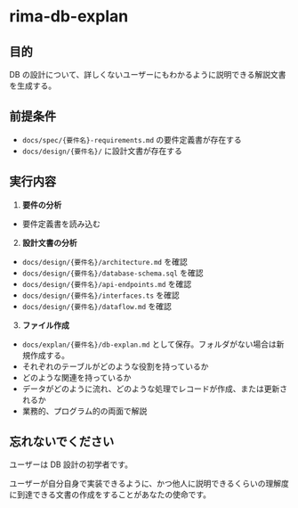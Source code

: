 # rima-db-explan

## 目的
DB の設計について、詳しくないユーザーにもわかるように説明できる解説文書を生成する。

## 前提条件
- `docs/spec/{要件名}-requirements.md` の要件定義書が存在する
- `docs/design/{要件名}/` に設計文書が存在する

## 実行内容

1. **要件の分析**

- 要件定義書を読み込む

2. **設計文書の分析**

- `docs/design/{要件名}/architecture.md` を確認
- `docs/design/{要件名}/database-schema.sql` を確認
- `docs/design/{要件名}/api-endpoints.md` を確認
- `docs/design/{要件名}/interfaces.ts` を確認
- `docs/design/{要件名}/dataflow.md` を確認

3. **ファイル作成**   
  - `docs/explan/{要件名}/db-explan.md` として保存。フォルダがない場合は新規作成する。
  - それぞれのテーブルがどのような役割を持っているか
  - どのような関連を持っているか
  - データがどのように流れ、どのような処理でレコードが作成、または更新されるか
  - 業務的、プログラム的の両面で解説

## 忘れないでください
ユーザーは DB 設計の初学者です。

ユーザーが自分自身で実装できるように、かつ他人に説明できるくらいの理解度に到達できる文書の作成をすることがあなたの使命です。
